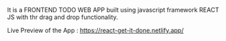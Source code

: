 It is a FRONTEND TODO WEB APP built using javascript framework REACT JS with thr drag and drop functionality.


Live Preview of the App : https://react-get-it-done.netlify.app/
